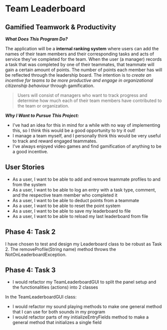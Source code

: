 # Team Leaderboard

## Gamified Teamwork & Productivity


***What Does This Program Do?***

The application will be a **internal ranking system** where users can add the names of their team members and their 
corresponding tasks and acts of service they've completed for the team. When the user (a manager) records a task that
was completed by one of their teammates, that teammate will gain a certain amount of points. The number of points 
each member has will be reflected through the leadership board. The intention is to *create an incentive for teams 
to be more productive and engage in organizational citizenship behaviour* through gamification.

> Users will consist of managers who want to track progress and determine how much each of their team members have 
contributed to the team or organization.

***Why I Want to Pursue This Project:***
- I've had an idea for this in mind for a while with no way of implementing this, so I think this would be a good 
opportunity to try it out!
- I manage a team myself, and I personally think this would be very useful to track and reward engaged teammates.
- I've always enjoyed video games and find gamification of anything to be a good incentive.

## User Stories
- As a user, I want to be able to add and remove teammate profiles to and from the system
- As a user, I want to be able to log an entry with a task type, comment, and the respective team member who completed it
- As a user, I want to be able to deduct points from a teammate
- As a user, I want to be able to reset the point system
- As a user, I want to be able to save my leaderboard to file
- As a user, I want to be able to reload my last leaderboard from file

## Phase 4: Task 2
I have chosen to test and design my Leaderboard class to be robust as Task 2. The removeProfile(String name) method 
throws the NotOnLeaderboardException.

## Phase 4: Task 3
- I would refactor my TeamLeaderboardGUI to split the panel setup and the functionalities (actions) into 2 classes

In the TeamLeaderboardGUI class:
- I would refactor my sound playing methods to make one general method that I can use for both sounds in my program
- I would refactor parts of my initializeEntryFields method to make a general method that initializes a single field 